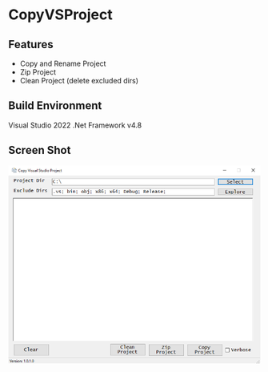 # CopyVSProject

## Features
* Copy and Rename Project
* Zip Project
* Clean Project (delete excluded dirs)

## Build Environment

Visual Studio 2022
.Net Framework v4.8

## Screen Shot

![Screenshot](CopyVSProject.png)
 
